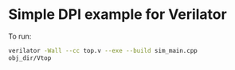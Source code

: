# Simple DPI example for Verilator

To run:
```bash
verilator -Wall --cc top.v --exe --build sim_main.cpp
obj_dir/Vtop
```

